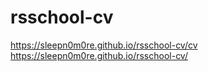# rsschool-cv
https://sleepn0m0re.github.io/rsschool-cv/cv
https://sleepn0m0re.github.io/rsschool-cv/

